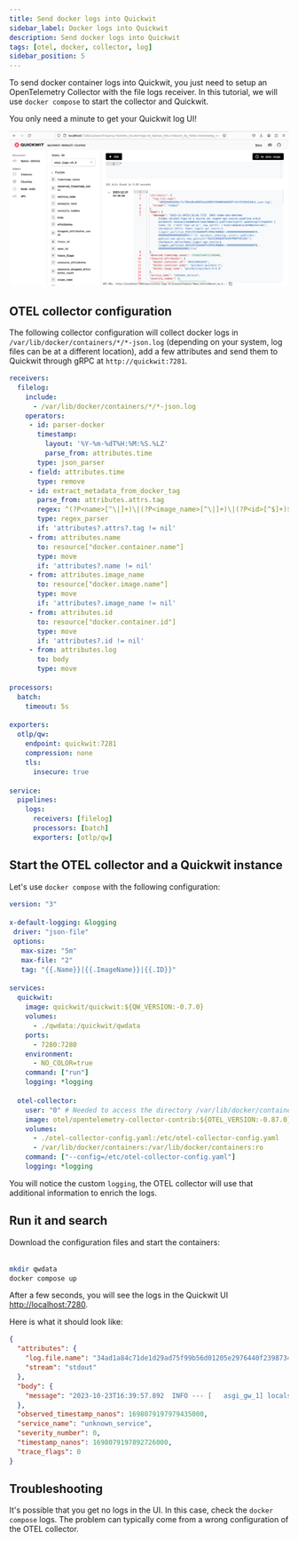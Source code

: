 ```yaml
---
title: Send docker logs into Quickwit
sidebar_label: Docker logs into Quickwit
description: Send docker logs into Quickwit
tags: [otel, docker, collector, log]
sidebar_position: 5
---
```


To send docker container logs into Quickwit, you just need to setup an OpenTelemetry Collector with the file logs receiver. In this tutorial, we will use `docker compose` to start the collector and Quickwit.

You only need a minute to get your Quickwit log UI!

![Quickwit UI Logs](../../assets/images/screenshot-quickwit-ui-docker-compose-logs.png)

## OTEL collector configuration

The following collector configuration will collect docker logs in `/var/lib/docker/containers/*/*-json.log` (depending on your system, log files can be at a different location), add a few attributes and send them to Quickwit through gRPC at `http://quickwit:7281`.


```yaml title="otel-collector-config.yaml"
receivers:
  filelog:
    include:
      - /var/lib/docker/containers/*/*-json.log
    operators:
     - id: parser-docker
       timestamp:
         layout: '%Y-%m-%dT%H:%M:%S.%LZ'
         parse_from: attributes.time
       type: json_parser
     - field: attributes.time
       type: remove
     - id: extract_metadata_from_docker_tag
       parse_from: attributes.attrs.tag
       regex: ^(?P<name>[^\|]+)\|(?P<image_name>[^\|]+)\|(?P<id>[^$]+)$
       type: regex_parser
       if: 'attributes?.attrs?.tag != nil'
     - from: attributes.name
       to: resource["docker.container.name"]
       type: move
       if: 'attributes?.name != nil'
     - from: attributes.image_name
       to: resource["docker.image.name"]
       type: move
       if: 'attributes?.image_name != nil'
     - from: attributes.id
       to: resource["docker.container.id"]
       type: move
       if: 'attributes?.id != nil'
     - from: attributes.log
       to: body
       type: move

processors:
  batch:
    timeout: 5s

exporters:
  otlp/qw:
    endpoint: quickwit:7281
    compression: none
    tls:
      insecure: true

service:
  pipelines:
    logs:
      receivers: [filelog]
      processors: [batch]
      exporters: [otlp/qw]
```

## Start the OTEL collector and a Quickwit instance

Let's use `docker compose` with the following configuration:

```yaml title="docker-compose.yaml"
version: "3"

x-default-logging: &logging
 driver: "json-file"
 options:
   max-size: "5m"
   max-file: "2"
   tag: "{{.Name}}|{{.ImageName}}|{{.ID}}"

services:
  quickwit:
    image: quickwit/quickwit:${QW_VERSION:-0.7.0}
    volumes:
      - ./qwdata:/quickwit/qwdata
    ports:
      - 7280:7280
    environment:
      - NO_COLOR=true
    command: ["run"]
    logging: *logging

  otel-collector:
    user: "0" # Needed to access the directory /var/lib/docker/containers/
    image: otel/opentelemetry-collector-contrib:${OTEL_VERSION:-0.87.0}
    volumes:
      - ./otel-collector-config.yaml:/etc/otel-collector-config.yaml
      - /var/lib/docker/containers:/var/lib/docker/containers:ro
    command: ["--config=/etc/otel-collector-config.yaml"] 
    logging: *logging
```


You will notice the custom `logging`, the OTEL collector will use that additional information to enrich the logs.

## Run it and search

Download the configuration files and start the containers:
   
```bash

mkdir qwdata
docker compose up
```

After a few seconds, you will see the logs in the Quickwit UI [http://localhost:7280](http://localhost:7280).


Here is what it should look like:

```json
{
  "attributes": {
    "log.file.name": "34ad1a84c71de1d29ad75f99b56d01205e2976440f2398734037151ba2bcde1a-json.log",
    "stream": "stdout"
  },
  "body": {
    "message": "2023-10-23T16:39:57.892  INFO --- [   asgi_gw_1] localstack.request.aws     : AWS s3.ListObjects => 200\n"
  },
  "observed_timestamp_nanos": 1698079197979435000,
  "service_name": "unknown_service",
  "severity_number": 0,
  "timestamp_nanos": 1698079197892726000,
  "trace_flags": 0
}
```


## Troubleshooting

It's possible that you get no logs in the UI. In this case, check the `docker compose` logs. The problem can typically come from a wrong configuration of the OTEL collector.
